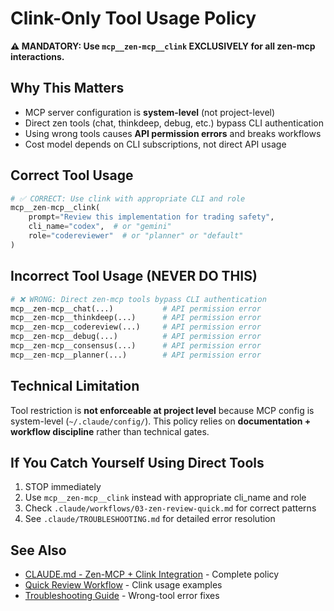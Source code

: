 # Clink-Only Tool Usage Policy

**⚠️ MANDATORY: Use `mcp__zen-mcp__clink` EXCLUSIVELY for all zen-mcp interactions.**

## Why This Matters

- MCP server configuration is **system-level** (not project-level)
- Direct zen tools (chat, thinkdeep, debug, etc.) bypass CLI authentication
- Using wrong tools causes **API permission errors** and breaks workflows
- Cost model depends on CLI subscriptions, not direct API usage

## Correct Tool Usage

```python
# ✅ CORRECT: Use clink with appropriate CLI and role
mcp__zen-mcp__clink(
    prompt="Review this implementation for trading safety",
    cli_name="codex",  # or "gemini"
    role="codereviewer"  # or "planner" or "default"
)
```

## Incorrect Tool Usage (NEVER DO THIS)

```python
# ❌ WRONG: Direct zen-mcp tools bypass CLI authentication
mcp__zen-mcp__chat(...)           # API permission error
mcp__zen-mcp__thinkdeep(...)      # API permission error
mcp__zen-mcp__codereview(...)     # API permission error
mcp__zen-mcp__debug(...)          # API permission error
mcp__zen-mcp__consensus(...)      # API permission error
mcp__zen-mcp__planner(...)        # API permission error
```

## Technical Limitation

Tool restriction is **not enforceable at project level** because MCP config is system-level (`~/.claude/config/`). This policy relies on **documentation + workflow discipline** rather than technical gates.

## If You Catch Yourself Using Direct Tools

1. STOP immediately
2. Use `mcp__zen-mcp__clink` instead with appropriate cli_name and role
3. Check `.claude/workflows/03-zen-review-quick.md` for correct patterns
4. See `.claude/TROUBLESHOOTING.md` for detailed error resolution

## See Also

- [CLAUDE.md - Zen-MCP + Clink Integration](/CLAUDE.md#zen-mcp--clink-integration) - Complete policy
- [Quick Review Workflow](../03-zen-review-quick.md) - Clink usage examples
- [Troubleshooting Guide](../../TROUBLESHOOTING.md) - Wrong-tool error fixes
